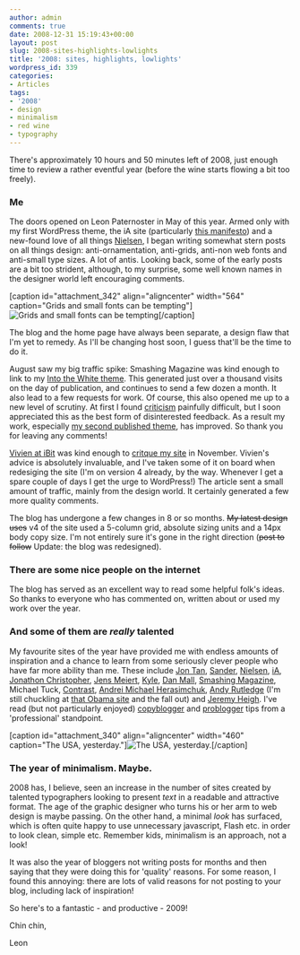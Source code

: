 ```yaml
---
author: admin
comments: true
date: 2008-12-31 15:19:43+00:00
layout: post
slug: 2008-sites-highlights-lowlights
title: '2008: sites, highlights, lowlights'
wordpress_id: 339
categories:
- Articles
tags:
- '2008'
- design
- minimalism
- red wine
- typography
---
```


There's approximately 10 hours and 50 minutes left of 2008, just enough time to review a rather eventful year (before the wine starts flowing a bit too freely).


### Me


The doors opened on Leon Paternoster in May of this year. Armed only with my first WordPress theme, the iA site (particularly [this manifesto](http://informationarchitects.jp/100E2R/)) and a new-found love of all things [Nielsen](http://useit.com), I began writing somewhat stern posts on all things design: anti-ornamentation, anti-grids, anti-non web fonts and anti-small type sizes. A lot of antis. Looking back, some of the early posts are a bit too strident, although, to my surprise, some well known names in the designer world left encouraging comments.

[caption id="attachment_342" align="aligncenter" width="564" caption="Grids and small fonts can be tempting"]![Grids and small fonts can be tempting](http://leonpaternoster.com/wp-content/uploads/2008/12/fruit.jpg)[/caption]

The blog and the home page have always been separate, a design flaw that I'm yet to remedy. As I'll be changing host soon, I guess that'll be the time to do it.

August saw my big traffic spike: Smashing Magazine was kind enough to link to my [Into the White theme](http://leonpaternoster.com/2008/08/introducing-the-into-the-white-theme-for-wordpress/). This generated just over a thousand visits on the day of publication, and continues to send a few dozen a month. It also lead to a few requests for work. Of course, this also opened me up to a new level of scrutiny. At first I found [criticism](http://leonpaternoster.com/2008/08/introducing-the-into-the-white-theme-for-wordpress/#comment-306) painfully difficult, but I soon appreciated this as the best form of disinterested feedback. As a result my work, especially [my second published theme](http://leonpaternoster.com/2008/09/introducing-the-veloria-theme-for-wordpress/), has improved. So thank you for leaving any comments!

[Vivien at iBit](http://inspirationbit.com) was kind enough to [critque my site](http://www.inspirationbit.com/design-critique-leon-paternoster/) in November. Vivien's advice is absolutely invaluable, and I've taken some of it on board when redesiging the site (I'm on version 4 already, by the way. Whenever I get a spare couple of days I get the urge to WordPress!) The article sent a small amount of traffic, mainly from the design world. It certainly generated a few more quality comments.

The blog has undergone a few changes in 8 or so months. <del>My latest design uses</del> v4 of the site used a 5-column grid, absolute sizing units and a 14px body copy size. I'm not entirely sure it's gone in the right direction (<del>post to follow</del> Update: the blog was redesigned).


### There are some nice people on the internet


The blog has served as an excellent way to read some helpful folk's ideas. So thanks to everyone who has commented on, written about or used my work over the year.


### And some of them are _really_ talented


My favourite sites of the year have provided me with endless amounts of inspiration and a chance to learn from some seriously clever people who have far more ability than me. These include [Jon Tan](http://jontangerine.com), [Sander](http://designworkplan.com), [Nielsen](http://useit.com), [iA](http://informationarchitects.jp), [Jonathon Christopher](http://mondaybynoon.com), [Jens Meiert](http://meiert.com/), [Kyle](http://astheria.com), [Dan Mall](http://danielmall.com), [Smashing Magazine](http://smashingmagazine.com), Michael Tuck, [Contrast](http://contrast.ie), [Andrei Michael Herasimchuk](http://www.designbyfire.com/), [Andy Rutledge](http://www.andyrutledge.com/) (I'm still chuckling at [that Obama site](http://andyrutledge.com/usagov-redux-fullsize.html) and the fall out) and [Jeremy Heigh](http://sifteverything.com). I've read (but not particularly enjoyed) [copyblogger](http://www.copyblogger.com/) and [problogger](http://www.problogger.net/) tips from a 'professional' standpoint.

[caption id="attachment_340" align="aligncenter" width="460" caption="The USA, yesterday."]![The USA, yesterday.](http://leonpaternoster.com/wp-content/uploads/2008/12/lenin.jpg)[/caption]


### The year of minimalism. Maybe.


2008 has, I believe, seen an increase in the number of sites created by talented typographers looking to present _text_ in a readable and attractive format. The age of the graphic designer who turns his or her arm to web design is maybe passing. On the other hand, a minimal _look_ has surfaced, which is often quite happy to use unnecessary javascript, Flash etc. in order to look clean, simple etc. Remember kids, minimalism is an approach, not a look!

It was also the year of bloggers not writing posts for months and then saying that they were doing this for 'quality' reasons. For some reason, I found this annoying: there are lots of valid reasons for not posting to your blog, including lack of inspiration!

So here's to a fantastic - and productive - 2009!

Chin chin,

Leon
